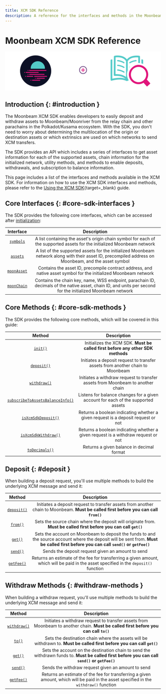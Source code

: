 ```yaml
---
title: XCM SDK Reference
description: A reference for the interfaces and methods in the Moonbeam XCM SDK, which can be used to send XCM transfers between Moonbeam and other chains in the ecosystem.
---
```


# Moonbeam XCM SDK Reference

![XCM SDK Banner](/images/builders/xcm/sdk/reference-banner.png)

## Introduction {: #introduction }

The Moonbeam XCM SDK enables developers to easily deposit and withdraw assets to Moonbeam/Moonriver from the relay chain and other parachains in the Polkadot/Kusama ecosystem. With the SDK, you don't need to worry about determining the multilocation of the origin or destination assets or which extrinsics are used on which networks to send XCM transfers.

The SDK provides an API which includes a series of interfaces to get asset information for each of the supported assets, chain information for the initialized network, utility methods, and methods to enable deposits, withdrawals, and subscription to balance information.

This page includes a list of the interfaces and methods available in the XCM SDK. For information on how to use the XCM SDK interfaces and methods, please refer to the [Using the XCM SDK](/builders/xcm/xcm-sdk/xcm-sdk){target=_blank} guide.

## Core Interfaces {: #core-sdk-interfaces }

The SDK provides the following core interfaces, which can be accessed after [initialization](/builders/xcm/xcm-sdk/xcm-sdk/#initializing):

|                            Interface                            |                                                                         Description                                                                         |
|:---------------------------------------------------------------:|:-----------------------------------------------------------------------------------------------------------------------------------------------------------:|
|       [`symbols`](/builders/xcm/xcm-sdk/xcm-sdk/#symbols)       |                   A list containing the asset's origin chain symbol for each of the supported assets for the initialized Moonbeam network                   |
|        [`assets`](/builders/xcm/xcm-sdk/xcm-sdk/#assets)        |    A list of the supported assets for the initialized Moonbeam network along with their asset ID, precompiled address on Moonbeam, and the asset symbol     |
|   [`moonAsset`](/builders/xcm/xcm-sdk/xcm-sdk/#native-assets)   |                      Contains the asset ID, precompile contract address, and native asset symbol for the initialized Moonbeam network                       |
| [`moonChain`](/builders/xcm/xcm-sdk/xcm-sdk/#native-chain-data) | Contains the chain key, name, WSS endpoint, parachain ID, decimals of the native asset, chain ID, and units per second for the initialized Moonbeam network |

## Core Methods {: #core-sdk-methods }

The SDK provides the following core methods, which will be covered in this guide:

|                                    Method                                    |                                    Description                                    |
|:----------------------------------------------------------------------------:|:---------------------------------------------------------------------------------:|
|           [`init()`](/builders/xcm/xcm-sdk/xcm-sdk/#initializing)            |  Initializes the XCM SDK. **Must be called first before any other SDK methods**   |
|            [`deposit()`](/builders/xcm/xcm-sdk/xcm-sdk/#deposit)             |   Initiates a deposit request to transfer assets from another chain to Moonbeam   |
|           [`withdraw()`](/builders/xcm/xcm-sdk/xcm-sdk/#withdraw)            |  Initiates a withdraw request to transfer assets from Moonbeam to another chain   |
| [`subscribeToAssetsBalanceInfo()`](/builders/xcm/xcm-sdk/xcm-sdk/#subscribe) | Listens for balance changes for a given account for each of the supported assets  |
|     [`isXcmSdkDeposit()`](/builders/xcm/xcm-sdk/xcm-sdk/#deposit-check)      | Returns a boolean indicating whether a given request is a deposit request or not  |
|    [`isXcmSdkWithdraw()`](/builders/xcm/xcm-sdk/xcm-sdk/#withdraw-check)     | Returns a boolean indicating whether a given request is a withdraw request or not |
|          [`toDecimals()`](/builders/xcm/xcm-sdk/xcm-sdk/#decimals)           |                     Returns a given balance in decimal format                     |

## Deposit {: #deposit }

When building a deposit request, you'll use multiple methods to build the underlying XCM message and send it:

|                            Method                            |                                                                                     Description                                                                                      |
|:------------------------------------------------------------:|:------------------------------------------------------------------------------------------------------------------------------------------------------------------------------------:|
|    [`deposit()`](/builders/xcm/xcm-sdk/xcm-sdk/#deposit)     |                         Initiates a deposit request to transfer assets from another chain to Moonbeam. **Must be called first before you can call `from()`**                         |
|       [`from()`](/builders/xcm/xcm-sdk/xcm-sdk/#from)        |                                  Sets the source chain where the deposit will originate from. **Must be called first before you can call `get()`**                                   |
|    [`get()`](/builders/xcm/xcm-sdk/xcm-sdk/#get-deposit)     | Sets the account on Moonbeam to deposit the funds to and the source account where the deposit will be sent from. **Must be called first before you can call `send()` or `getFee()`** |
|   [`send()`](/builders/xcm/xcm-sdk/xcm-sdk/#send-deposit)    |                                                                  Sends the deposit request given an amount to send                                                                   |
| [`getFee()`](/builders/xcm/xcm-sdk/xcm-sdk/#get-fee-deposit) |                        Returns an estimate of the fee for transferring a given amount, which will be paid in the asset specified in the `deposit()` function                         |

## Withdraw Methods {: #withdraw-methods }

When building a withdraw request, you'll use multiple methods to build the underlying XCM message and send it:

|                            Method                             |                                                                  Description                                                                  |
|:-------------------------------------------------------------:|:---------------------------------------------------------------------------------------------------------------------------------------------:|
|    [`withdraw()`](/builders/xcm/xcm-sdk/xcm-sdk/#withdraw)    |      Initiates a withdraw request to transfer assets from Moonbeam to another chain. **Must be called first before you can call `to()`**      |
|          [`to()`](/builders/xcm/xcm-sdk/xcm-sdk/#to)          |            Sets the destination chain where the assets will be withdrawn to. **Must be called first before you can call `get()`**             |
|    [`get()`](/builders/xcm/xcm-sdk/xcm-sdk/#get-withdraw)     | Sets the account on the destination chain to send the withdrawn funds to. **Must be called first before you can call `send()` or `getFee()`** |
|   [`send()`](/builders/xcm/xcm-sdk/xcm-sdk/#send-withdraw)    |                                              Sends the withdraw request given an amount to send                                               |
| [`getFee()`](/builders/xcm/xcm-sdk/xcm-sdk/#get-fee-withdraw) |    Returns an estimate of the fee for transferring a given amount, which will be paid in the asset specified in the `withdraw()` function     |
